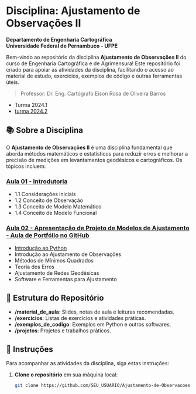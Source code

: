 
# Disciplina: Ajustamento de Observações II

**Departamento de Engenharia Cartográfica**  
**Universidade Federal de Pernambuco - UFPE**  

Bem-vindo ao repositório da disciplina **Ajustamento de Observações II** do curso de Engenharia Cartográfica e de Agrimensura! Este repositório foi criado para apoiar as atividades da disciplina, facilitando o acesso ao material de estudo, exercícios, exemplos de código e outras ferramentas úteis.
> Professor:
> Dr. Eng. Cartógrafo Eison Rosa de Oliveira Barros
-  Turma 2024.1
- [turma 2024.2](https://classroom.google.com/c/Njg2NzgyNTM3MDQz?cjc=e6ezcat)

## 📚 Sobre a Disciplina

O **Ajustamento de Observações II** é uma disciplina fundamental que aborda métodos matemáticos e estatísticos para reduzir erros e melhorar a precisão de medições em levantamentos geodésicos e cartográficos. Os tópicos incluem:

### [Aula 01 - Introdutoria ](https://classroom.google.com/c/Njg2NzgyNTM3MDQz/m/Njg2NzgyNTM3MDY3/details)
  - 1.1 Considerações iniciais
  - 1.2 Conceito de Observação
  - 1.3 Conceito de Modelo Matemático
  - 1.4 Conceito de Modelo Funcional

### [Aula 02 - Apresentação de Projeto de Modelos de Ajustamento  - Aula de Portfólio no GitHub](https://docs.google.com/presentation/d/1s-3H4KjD3zZMPw6OtFA0ayA2COx_Xw5I__Z233ZmRKY/edit?usp=sharing)


- [Introdução ao Python ](https://classroom.google.com/w/Njg2NzgyNTM3MDQz/tc/Njg2NzgyNTM3MDYw)
- Introdução ao Ajustamento de Observações
- Métodos de Mínimos Quadrados
- Teoria dos Erros
- Ajustamento de Redes Geodésicas
- Software e Ferramentas para Ajustamento

## 📂 Estrutura do Repositório

- **/material_de_aula**: Slides, notas de aula e leituras recomendadas.
- **/exercicios**: Listas de exercícios e atividades práticas.
- **/exemplos_de_codigo**: Exemplos em Python e outros softwares.
- **/projetos**: Projetos e trabalhos práticos.

## 📌 Instruções

Para acompanhar as atividades da disciplina, siga estas instruções:

1. **Clone o repositório** em sua máquina local:
   ```bash
   git clone https://github.com/SEU_USUARIO/Ajustamento-de-Observacoes.git

